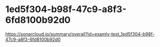 # 1ed5f304-b98f-47c9-a8f3-6fd8100b92d0
https://sonarcloud.io/summary/overall?id=examly-test_1ed5f304-b98f-47c9-a8f3-6fd8100b92d0
